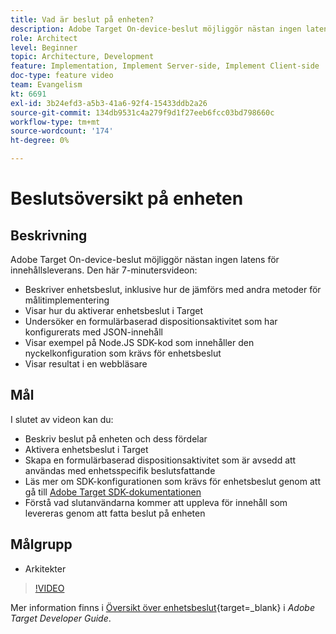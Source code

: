 ```yaml
---
title: Vad är beslut på enheten?
description: Adobe Target On-device-beslut möjliggör nästan ingen latens för innehållsleverans. I den här videon får du lära dig mer om enhetsbeslut och hur du aktiverar det.
role: Architect
level: Beginner
topic: Architecture, Development
feature: Implementation, Implement Server-side, Implement Client-side
doc-type: feature video
team: Evangelism
kt: 6691
exl-id: 3b24efd3-a5b3-41a6-92f4-15433ddb2a26
source-git-commit: 134db9531c4a279f9d1f27eeb6fcc03bd798660c
workflow-type: tm+mt
source-wordcount: '174'
ht-degree: 0%

---
```


# Beslutsöversikt på enheten

## Beskrivning

Adobe Target On-device-beslut möjliggör nästan ingen latens för innehållsleverans. Den här 7-minutersvideon:

* Beskriver enhetsbeslut, inklusive hur de jämförs med andra metoder för målitimplementering
* Visar hur du aktiverar enhetsbeslut i Target
* Undersöker en formulärbaserad dispositionsaktivitet som har konfigurerats med JSON-innehåll
* Visar exempel på Node.JS SDK-kod som innehåller den nyckelkonfiguration som krävs för enhetsbeslut
* Visar resultat i en webbläsare

## Mål

I slutet av videon kan du:

* Beskriv beslut på enheten och dess fördelar
* Aktivera enhetsbeslut i Target
* Skapa en formulärbaserad dispositionsaktivitet som är avsedd att användas med enhetsspecifik beslutsfattande
* Läs mer om SDK-konfigurationen som krävs för enhetsbeslut genom att gå till [Adobe Target SDK-dokumentationen](https://experienceleague.adobe.com/en/docs/target-dev/developer/server-side/on-device-decisioning/overview)
* Förstå vad slutanvändarna kommer att uppleva för innehåll som levereras genom att fatta beslut på enheten

## Målgrupp

* Arkitekter

>[!VIDEO](https://video.tv.adobe.com/v/329032/?quality=12)

Mer information finns i [Översikt över enhetsbeslut](https://experienceleague.adobe.com/docs/target-dev/developer/server-side/on-device-decisioning/overview.html){target=_blank} i *Adobe Target Developer Guide*.
